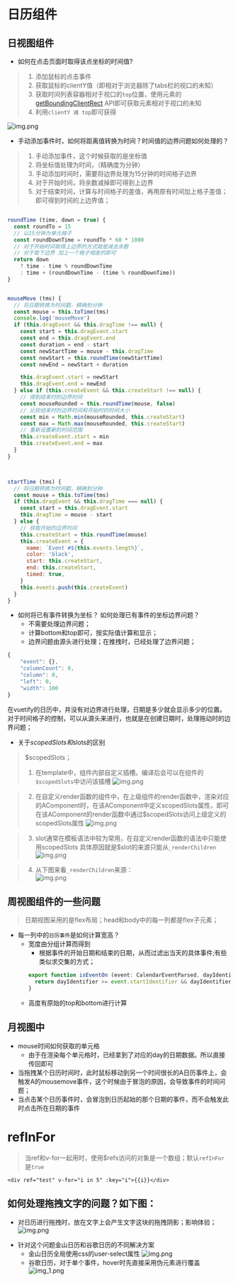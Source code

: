 # 日历组件

## 日视图组件
+ 如何在点击页面时取得该点坐标的时间值?
> 1. 添加鼠标的点击事件
> 2. 获取鼠标的clientY值（即相对于浏览器除了tabs栏的视口的未知）
> 3. 获取时间列表容器相对于视口的`top`位置，使用元素的 [getBoundingClientRect](https://developer.mozilla.org/zh-CN/docs/Web/API/Element/getBoundingClientRect) API即可获取元素相对于视口的未知
> 4. 利用`clientY 减 top`即可获得

![img.png](img/img.png)

+ 手动添加事件时，如何将距离值转换为时间？时间值的边界问题如何处理的？
> 1. 手动添加事件，这个时候获取的是坐标值
> 2. 将坐标值处理为时间，（精确度为分钟）
> 3. 手动添加时间时，需要将边界处理为15分钟的时间格子边界
> 4. 对于开始时间，将余数减掉即可得到上边界
> 5. 对于结束时间，计算与时间格子的差值，再用原有时间加上格子差值；即可得到时间的上边界值；
```javascript

roundTime (time, down = true) {
  const roundTo = 15
  // 以15分钟为单元格子
  const roundDownTime = roundTo * 60 * 1000
  // 对于开始时间取得上边界的方式就是减去余数
  // 对于取下边界 加上一个格子相差的即可
  return down
    ? time - time % roundDownTime
    : time + (roundDownTime - (time % roundDownTime))
}


mouseMove (tms) {
  // 将日期转换为时间戳，精确到分钟
  const mouse = this.toTime(tms)
  console.log('mouseMove')
  if (this.dragEvent && this.dragTime !== null) {
    const start = this.dragEvent.start
    const end = this.dragEvent.end
    const duration = end - start
    const newStartTime = mouse - this.dragTime
    const newStart = this.roundTime(newStartTime)
    const newEnd = newStart + duration

    this.dragEvent.start = newStart
    this.dragEvent.end = newEnd
  } else if (this.createEvent && this.createStart !== null) {
    // 得到结束时的边界时间
    const mouseRounded = this.roundTime(mouse, false)
    // 比较结束时的边界时间和开始时的时间大小
    const min = Math.min(mouseRounded, this.createStart)
    const max = Math.max(mouseRounded, this.createStart)
    // 重新设置新的时间范围
    this.createEvent.start = min
    this.createEvent.end = max
  }
}



startTime (tms) {
  // 将日期转换为时间戳，精确到分钟
  const mouse = this.toTime(tms)
  if (this.dragEvent && this.dragTime === null) {
    const start = this.dragEvent.start
    this.dragTime = mouse - start
  } else {
    // 获取开始的边界时间
    this.createStart = this.roundTime(mouse)
    this.createEvent = {
      name: `Event #${this.events.length}`,
      color: 'black',
      start: this.createStart,
      end: this.createStart,
      timed: true,
    }
    this.events.push(this.createEvent)
  }
}
```


+ 如何将已有事件转换为坐标？ 如何处理已有事件的坐标边界问题？
  + 不需要处理边界问题；
  + 计算bottom和top即可，按实际值计算和显示；
  + 边界问题由源头进行处理；在推拽时，已经处理了边界问题；

```javascript
{
    "event": {},
    "columnCount": 0,
    "column": 0,
    "left": 0,
    "width": 100
}
```

在vuetify的日历中，并没有对边界进行处理，日期是多少就会显示多少的位置。对于时间格子的控制，可以从源头来进行，也就是在创建日期时，处理拖动时的边界问题；


+ 关于$scopedSlots和$slots的区别
> $scopedSlots；  
> 1. 在template中，组件内部自定义插槽。编译后会可以在组件的`$scopedSlots`中访问该插槽
![img.png](img/img2.png)

> 2. 在自定义render函数的组件中，在上级组件的render函数中，渲染对应的AComponent时，在该AComponent中定义scopedSlots属性，即可在该AComponent的render函数中通过$scopedSlots访问上级定义的scopedSlots属性
![img.png](img/img3.png)

> 3. slot通常在模板语法中较为常用，在自定义render函数的语法中只能使用scopedSlots
具体原因就是$slot的来源只能从`_renderChildren`
>![img.png](img/img4.png)

> 4. 从下图来看`_renderChildren`来源：     
![img.png](img/img5.png)


## 周视图组件的一些问题
> 日期视图采用的是flex布局；head和body中的每一列都是flex子元素；


+ 每一列中的`日历事件`是如何计算宽高？
  + 宽度由分组计算而得到
    + 根据事件的开始日期和结束的日期，从而过滤出当天的具体事件;有些类似求交集的方式；
    ```typescript  
    export function isEventOn (event: CalendarEventParsed, dayIdentifier: number): boolean {
      return dayIdentifier >= event.startIdentifier && dayIdentifier <= event.endIdentifier 
    }
    ```
  + 高度有原始的top和bottom进行计算


## 月视图中
+ mouse时间如何获取的单元格
  + 由于在渲染每个单元格时，已经拿到了对应的day的日期数据。所以直接传回即可
+ 当拖拽某个日历时间时，此时鼠标移动到另一个时间很长的A日历事件上，会触发A的mousemove事件，这个时候由于冒泡的原因，会导致事件的时间问题；
+ 当点击某个日历事件时，会冒泡到日历起始的那个日期的事件，而不会触发此时点击所在日期的事件
# refInFor
> 当ref和v-for一起用时，使用$refs访问的对象是一个数组；默认`refInFor`是`true`
```vue
<div ref="test" v-for="i in 5" :key="i">{{i}}</div>
```


## 如何处理拖拽文字的问题？如下图：
+ 对日历进行拖拽时，放在文字上会产生文字这块的拖拽阴影；影响体验；
![img.png](img/img6.png)
- 针对这个问题金山日历和谷歌日历的不同解决方案
  - 金山日历全局使用css的user-select属性
  ![img.png](img/img7.png)
  - 谷歌日历，对于单个事件，hover时先直接采用伪元素进行覆盖
  ![img_1.png](img/img8.png)
